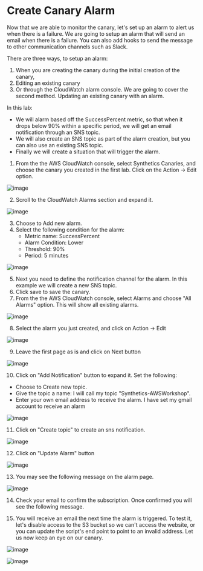 # Create Canary Alarm

Now that we are able to monitor the canary, let's set up an alarm to alert us when there is a failure. We are going to setup an alarm that will send an email when there is a failure. You can also add hooks to send the message to other communication channels such as Slack.

There are three ways, to setup an alarm:
1. When you are creating the canary during the initial creation of the canary,
2. Editing an existing canary
3. Or through the CloudWatch alarm console. We are going to cover the second method. Updating an existing canary with an alarm.

In this lab:
  - We will alarm based off the SuccessPercent metric, so that when it drops below 90% within a specific period, we will get an email notification through an SNS topic.
  - We will also create an SNS topic as part of the alarm creation, but you can also use an existing SNS topic.
  - Finally we will create a situation that will trigger the alarm.

1. From the the AWS CloudWatch console, select Synthetics Canaries, and choose the canary you created in the first lab. Click on the Action -> Edit option.

  ![image](https://user-images.githubusercontent.com/59352356/214961598-d2eada15-df8c-42b7-a9bd-2d475715e8b4.png)

2. Scroll to the CloudWatch Alarms section and expand it.

  ![image](https://user-images.githubusercontent.com/59352356/214961960-2c5862cf-d5a2-444a-b4eb-32502a6f255c.png)

3. Choose to Add new alarm.
4. Select the following condition for the alarm:
    - Metric name: SuccessPercent
    - Alarm Condition: Lower
    - Threshold: 90%
    - Period: 5 minutes
  
  ![image](https://user-images.githubusercontent.com/59352356/214962240-0f3c6aa8-83fb-4d31-959f-f43818617b99.png)

5. Next you need to define the notification channel for the alarm. In this example we will create a new SNS topic.
6. Click save to save the canary.
7. From the the AWS CloudWatch console, select Alarms and choose "All Alarms" option. This will show all existing alarms.
  
  ![image](https://user-images.githubusercontent.com/59352356/214963378-da615046-1271-4ccc-9a83-72cbd55cdea0.png)
  
8. Select the alarm you just created, and click on Action -> Edit
  
  ![image](https://user-images.githubusercontent.com/59352356/214963565-5cfc9797-29eb-4417-a3c8-af8bb2da930e.png)
  
9. Leave the first page as is and click on Next button
  
  ![image](https://user-images.githubusercontent.com/59352356/214963723-0f177151-4e3b-4114-a3a2-7a40caae1d3e.png)
  
10. Click on "Add Notification" button to expand it. Set the following:
  - Choose to Create new topic.
  - Give the topic a name: I will call my topic "Synthetics-AWSWorkshop".
  - Enter your own email address to receive the alarm. I have set my gmail account to receive an alarm
  
  ![image](https://user-images.githubusercontent.com/59352356/214964555-3bde4d4c-5251-49dd-9075-413641f9f93d.png)
  
11. Click on "Create topic" to create an sns notification.
  
  ![image](https://user-images.githubusercontent.com/59352356/214965094-856cfb93-4b08-4864-b67a-e8ce133ae57e.png)
  
12. Click on "Update Alarm" button
  
  ![image](https://user-images.githubusercontent.com/59352356/214964701-552da4a2-5b2a-4eed-8fcc-bb0c696d0a5a.png)
  
13. You may see the following message on the alarm page.
  
  ![image](https://user-images.githubusercontent.com/59352356/214965344-0b99c25b-d520-4406-84f5-1c65b2cacb95.png)
  
14. Check your email to confirm the subscription. Once confirmed you will see the following message.

15. You will receive an email the next time the alarm is triggered. To test it, let's disable access to the S3 bucket so we can't access the website, or you can update the script's end point to point to an invalid address. Let us now keep an eye on our canary.

   ![image](https://user-images.githubusercontent.com/59352356/213904946-6b86f67b-c7b0-4a0d-9faa-2970bdc6e7e6.png)
   
   
   ![image](https://user-images.githubusercontent.com/59352356/213904966-49a7177c-9d7f-469e-9d98-d4e8ac1b24b4.png)
   
  




